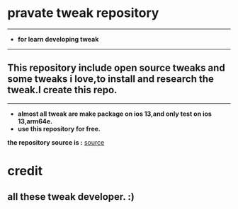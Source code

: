 # pravate tweak repository
---
- **for learn developing tweak**
---
## This repository include open source tweaks and some tweaks i love,to install and research the tweak.I create this repo.
---
- **almost all tweak are make package on ios 13,and only test on ios 13,arm64e.**
- **use this repository for free.**




**the repository source  is :** [source](https://github.com/banaisakula/AllTweakSource)


# credit
## all these tweak developer. :)


